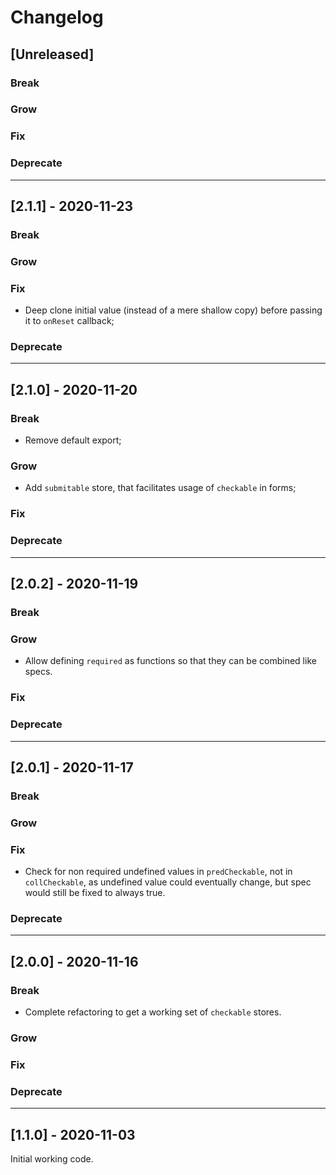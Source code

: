 # Changelog

## [Unreleased]

### Break

### Grow

### Fix

### Deprecate

---

## [2.1.1] - 2020-11-23

### Break

### Grow

### Fix

- Deep clone initial value (instead of a mere shallow copy) before passing it to `onReset` callback;

### Deprecate

---

## [2.1.0] - 2020-11-20

### Break

- Remove default export;

### Grow

- Add `submitable` store, that facilitates usage of `checkable` in forms;

### Fix

### Deprecate

---

## [2.0.2] - 2020-11-19

### Break

### Grow

- Allow defining `required` as functions so that they can be combined like specs.

### Fix

### Deprecate

---

## [2.0.1] - 2020-11-17

### Break

### Grow

### Fix

- Check for non required undefined values in `predCheckable`, not in `collCheckable`, as undefined value could eventually change, but spec would still be fixed to always true.

### Deprecate

---

## [2.0.0] - 2020-11-16

### Break

- Complete refactoring to get a working set of `checkable` stores.

### Grow

### Fix

### Deprecate

---

## [1.1.0] - 2020-11-03

Initial working code.
